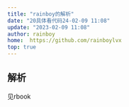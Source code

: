 ```yaml
---
title: "rainboy的解析"
date: "20具体看代码24-02-09 11:08"
update: "2023-02-09 11:08"
author: rainboy
home:  https://github.com/rainboylvx
top: true
---
```


## 解析

见rbook

